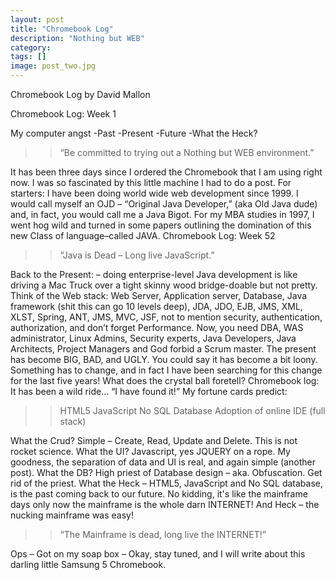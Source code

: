 ```yaml
---
layout: post
title: "Chromebook Log"
description: "Nothing but WEB"
category: 
tags: []
image: post_two.jpg
---
```

Chromebook Log
by David Mallon

Chromebook Log: Week 1

My computer angst
-Past
-Present
-Future
-What the Heck?

>>“Be committed to trying out a Nothing but WEB environment.”

It has  been three days since I ordered the Chromebook that I am using right now. I was so fascinated by this little machine I had to do a post. For starters: I have been doing world wide web development since 1999.  I would call myself an OJD – “Original Java Developer,” (aka Old Java dude) and, in fact, you would call me a Java  Bigot.  For my MBA studies in 1997, I went hog wild and turned in some papers outlining the domination of this new Class of language–called JAVA. Chromebook Log: Week 52

>>“Java is Dead – Long live JavaScript.”

Back to the Present: – doing  enterprise-level Java development is like driving a Mac Truck over a tight skinny wood bridge-doable but not pretty. Think of the Web stack: Web Server, Application server, Database,  Java framework (shit this can go 10 levels deep), JDA, JDO, EJB, JMS, XML, XLST, Spring, ANT, JMS, MVC, JSF,  not to mention security, authentication, authorization, and don’t forget Performance. Now, you need DBA, WAS administrator, Linux Admins, Security experts, Java Developers, Java Architects, Project Managers and God forbid a Scrum master. The present has become BIG, BAD, and UGLY. You could say it has become a bit loony. Something has to change, and in fact I have been searching for this change for the last five years! What does the crystal ball foretell? Chromebook log: It has been a wild ride… “I have found it!” My fortune cards predict:

>>HTML5
>>JavaScript
>>No SQL Database
>>Adoption of online IDE (full stack)

What the Crud? Simple – Create, Read, Update and Delete. This is not rocket science. What the UI? Javascript, yes JQUERY on a rope. My goodness, the separation of data and UI is real, and again simple (another post). What the DB? High priest of Database design – aka. Obfuscation. Get rid of the priest. What the Heck – HTML5, JavaScript and No SQL database, is the past coming back to our future. No kidding, it's like the mainframe days only now the mainframe is the whole darn INTERNET! And Heck – the nucking mainframe was easy!

>>“The Mainframe is dead, long live the INTERNET!”

Ops – Got on my soap box – Okay, stay tuned, and I will write about this darling little Samsung 5 Chromebook.
